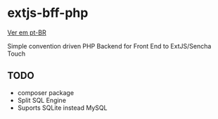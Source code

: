 # extjs-bff-php
[Ver em pt-BR](README.pt-BR.md)

Simple convention driven PHP Backend for Front End to ExtJS/Sencha Touch

## TODO
- composer package
- Split SQL Engine
- Suports SQLite instead MySQL
